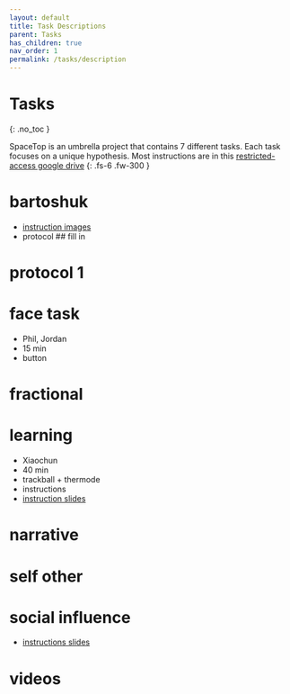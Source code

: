 ```yaml
---
layout: default
title: Task Descriptions
parent: Tasks
has_children: true
nav_order: 1
permalink: /tasks/description
---
```


# Tasks
{: .no_toc }

SpaceTop is an umbrella project that contains 7 different tasks. Each task focuses on a unique hypothesis. Most instructions are in this [restricted-access google drive](https://drive.google.com/drive/folders/1tFnBppIL9rsyqIAquUpwHvWRZUaEuhVs?usp=sharing)
{: .fs-6 .fw-300 }

# bartoshuk
* [instruction images](https://drive.google.com/open?id=1rhfg7cf2lclndK9mLVSWhyS72hUcdKgT)
* protocol ## fill in

# protocol 1

# face task
* Phil, Jordan
* 15 min
* button

# fractional
# learning
* Xiaochun
* 40 min
* trackball + thermode
* instructions
* [instruction slides](https://drive.google.com/drive/u/0/folders/1KxKetbl98pX0yT65qubXASk4nkOYL-pd)

# narrative

# self other

# social influence
* [instructions slides](https://drive.google.com/open?id=1AeKD-ffqh-BJikrrWVezaZfBTKfC7uQQ)


# videos
